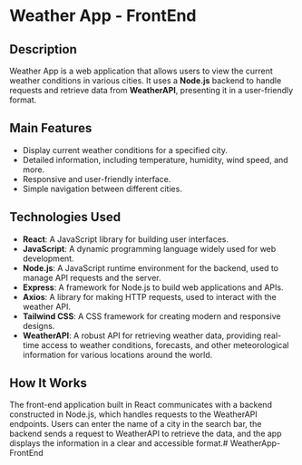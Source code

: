 # Weather App - FrontEnd

## Description
Weather App is a web application that allows users to view the current weather conditions in various cities. It uses a **Node.js** backend to handle requests and retrieve data from **WeatherAPI**, presenting it in a user-friendly format.

## Main Features
- Display current weather conditions for a specified city.
- Detailed information, including temperature, humidity, wind speed, and more.
- Responsive and user-friendly interface.
- Simple navigation between different cities.

## Technologies Used
- **React**: A JavaScript library for building user interfaces.
- **JavaScript**: A dynamic programming language widely used for web development.
- **Node.js**: A JavaScript runtime environment for the backend, used to manage API requests and the server.
- **Express**: A framework for Node.js to build web applications and APIs.
- **Axios**: A library for making HTTP requests, used to interact with the weather API.
- **Tailwind CSS**: A CSS framework for creating modern and responsive designs.
- **WeatherAPI**: A robust API for retrieving weather data, providing real-time access to weather conditions, forecasts, and other meteorological information for various locations around the world.

## How It Works
The front-end application built in React communicates with a backend constructed in Node.js, which handles requests to the WeatherAPI endpoints. Users can enter the name of a city in the search bar, the backend sends a request to WeatherAPI to retrieve the data, and the app displays the information in a clear and accessible format.#   W e a t h e r A p p - F r o n t E n d  
 